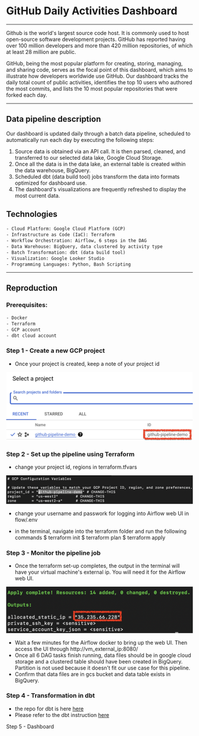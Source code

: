 # GitHub Daily Activities Dashboard

---

Github is the world's largest source code host. It is commonly used to host open-source software development projects. GitHub has reported having over 100 million developers and more than 420 million repositories, of which at least 28 million are public.

GitHub, being the most popular platform for creating, storing, managing, and sharing code, serves as the focal point of this dashboard, which aims to illustrate how developers worldwide use GitHub. Our dashboard tracks the daily total count of public activities, identifies the top 10 users who authored the most commits, and lists the 10 most popular repositories that were forked each day.

---

## Data pipeline description

Our dashboard is updated daily through a batch data pipeline, scheduled to automatically run each day by executing the following steps:

1. Source data is obtained via an API call. It is then parsed, cleaned, and transferred to our selected data lake, Google Cloud Storage.
2. Once all the data is in the data lake, an external table is created within the data warehouse, BigQuery.
3. Scheduled dbt (data build tool) jobs transform the data into formats optimized for dashboard use.
4. The dashboard's visualizations are frequently refreshed to display the most current data.


## Technologies

    - Cloud Platform: Google Cloud Platform (GCP)
    - Infrastructure as Code (IaC): Terraform
    - Workflow Orchestration: Airflow, 6 steps in the DAG
    - Data Warehouse: BigQuery, data clustered by activity type
    - Batch Transformation: dbt (data build tool)
    - Visualization: Google Looker Studio
    - Programming Languages: Python, Bash Scripting

---
## Reproduction

### Prerequisites:
    - Docker
    - Terraform
    - GCP account
    - dbt cloud account

### Step 1 - Create a new GCP project

- Once your project is created, keep a note of your project id
<img src="instructions/01-new-gcp-project.png" alt="01-new-gcp-project" width="600"/>

### Step 2 - Set up the pipeline using Terraform 
    
- change your project id, regions in terraform.tfvars
<img src="instructions/02-terraform.tfvars.png" alt="02-terraform.tfvars"/>
   
- change your username and passwork for logging into Airflow web UI in flow/.env
    
- in the terminal, navigate into the terraform folder and run the following commands
    $ terraform init
    $ terraform plan
    $ terraform apply

### Step 3 - Monitor the pipeline job
    
- Once the terraform set-up completes, the output in the terminal will have your virtual machine's external ip. You will need it for the Airflow web UI.  
<img src="instructions/03-terraform-complete.png" alt="03-terraform-complete"/>
    
- Wait a few minutes for the Airflow docker to bring up the web UI. Then access the UI through http://vm_external_ip:8080/
- Once all 6 DAG tasks finish running, data files should be in google cloud storage and a clustered table should have been created in BigQuery. Partition is not used because it doesn't fit our use case for this pipeline.
- Confirm that data files are in gcs bucket and data table exists in BigQuery.

### Step 4 - Transformation in dbt
    
- the repo for dbt is here [here](https://github.com/yh2527/dbt-github-daily-activities)
- Please refer to the dbt instruction [here](https://docs.google.com/document/d/1y0DqZH9GWhRzLZW4bXWBNjSL7Z85UJ_zRSD654t6Kzg/edit?usp=sharing)

Step 5 - Dashboard


